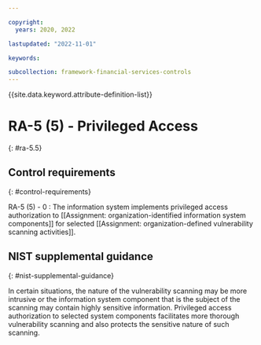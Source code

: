 ```yaml
---

copyright:
  years: 2020, 2022

lastupdated: "2022-11-01"

keywords:

subcollection: framework-financial-services-controls
---
```


{{site.data.keyword.attribute-definition-list}}

               
# RA-5 (5) - Privileged Access
{: #ra-5.5}

## Control requirements
{: #control-requirements}

RA-5 (5) - 0
    : The information system implements privileged access authorization to [[Assignment: organization-identified information system components]] for selected [[Assignment: organization-defined vulnerability scanning activities]].

## NIST supplemental guidance
{: #nist-supplemental-guidance}

In certain situations, the nature of the vulnerability scanning may be more intrusive or the information system component that is the subject of the scanning may contain highly sensitive information. Privileged access authorization to selected system components facilitates more thorough vulnerability scanning and also protects the sensitive nature of such scanning.





